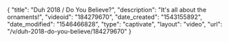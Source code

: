{
    "title": "Duh 2018 \/ Do You Believe?",
    "description": "It's all about the ornaments!",
    "videoid": "184279670",
    "date_created": "1543155892",
    "date_modified": "1546466828",
    "type": "captivate",
    "layout": "video",
    "url": "\/v\/duh-2018-do-you-believe\/184279670"
}